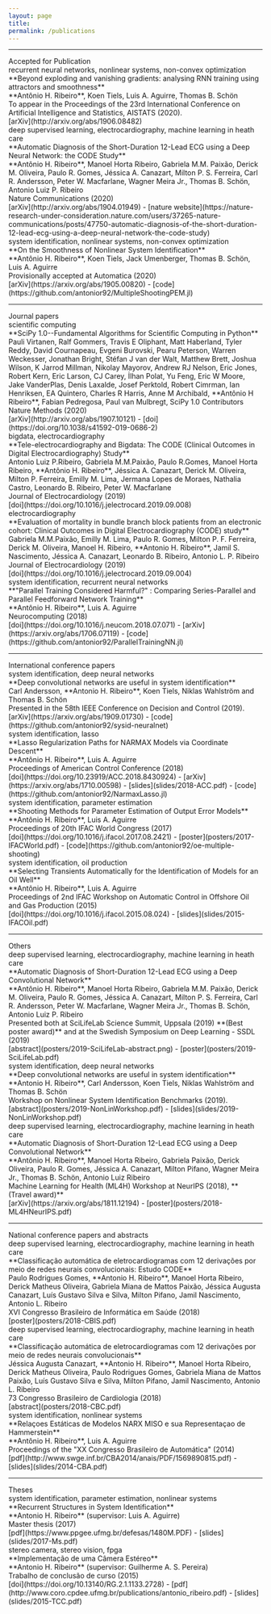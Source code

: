 ```yaml
---
layout: page
title: 
permalink: /publications
---
```



<hr />
<div class="titlebox">Accepted for Publication</div>


<div class="paper" markdown="1">
<div class="category">recurrent neural networks, nonlinear systems, non-convex optimization</div>
<span class="papertitle">**Beyond exploding and vanishing gradients: analysing RNN training using attractors and smoothness** </span> <br />
<span class="authors"> **Antônio H. Ribeiro**, Koen Tiels, Luis A. Aguirre, Thomas B. Schön </span> <br />
<span class="conference">To appear in the Proceedings of the 23rd International Conference on Artificial Intelligence and Statistics, AISTATS (2020).</span> <br />
<span class="source">
[arXiv](http://arxiv.org/abs/1906.08482)
</span>
</div>

<div class="paper" markdown="1">
<div class="category">deep supervised learning, electrocardiography, machine learning in heath care</div>
<span class="papertitle">**Automatic Diagnosis of the Short-Duration 12-Lead ECG using a Deep Neural Network: the CODE Study** </span> <br />
<span class="authors"> **Antônio H. Ribeiro**, Manoel Horta Ribeiro, Gabriela M.M. Paixão, Derick M. Oliveira, Paulo R. Gomes, Jéssica A. Canazart, Milton P. S. Ferreira, Carl R. Andersson, Peter W. Macfarlane, Wagner Meira Jr., Thomas B. Schön, Antonio Luiz P. Ribeiro </span> <br />
<span class="conference">Nature Communications (2020)</span> <br />
<span class="source">
[arXiv](http://arxiv.org/abs/1904.01949) -
[nature website](https://nature-research-under-consideration.nature.com/users/37265-nature-communications/posts/47750-automatic-diagnosis-of-the-short-duration-12-lead-ecg-using-a-deep-neural-network-the-code-study)
</span>
</div>

<div class="paper" markdown="1">
<div class="category">system identification, nonlinear systems, non-convex optimization</div>
<span class="papertitle">**On the Smoothness of Nonlinear System Identification** </span> <br />
<span class="authors"> **Antônio H. Ribeiro**, Koen Tiels, Jack Umenberger, Thomas B. Schön, Luis A. Aguirre </span> <br />
<span class="conference"> Provisionally accepted at Automatica (2020)</span> <br />
<span class="source">
[arXiv](https://arxiv.org/abs/1905.00820) -
[code](https://github.com/antonior92/MultipleShootingPEM.jl)
</span>
</div>

<hr />
<div class="titlebox">Journal papers</div>


<div class="paper" markdown="1">
<div class="category">scientific computing</div>
<span class="papertitle">**SciPy 1.0--Fundamental Algorithms for Scientific Computing in Python** </span> <br />
<span class="authors"> Pauli Virtanen, Ralf Gommers, Travis E Oliphant, Matt Haberland, Tyler Reddy, David Cournapeau, Evgeni Burovski, Pearu Peterson, Warren Weckesser, Jonathan Bright, Stéfan J van der Walt, Matthew Brett, Joshua Wilson, K Jarrod Millman, Nikolay Mayorov, Andrew RJ Nelson, Eric Jones, Robert Kern, Eric Larson, CJ Carey, İlhan Polat, Yu Feng, Eric W Moore, Jake VanderPlas, Denis Laxalde, Josef Perktold, Robert Cimrman, Ian Henriksen, EA Quintero, Charles R Harris, Anne M Archibald, **Antônio H Ribeiro**, Fabian Pedregosa, Paul van Mulbregt, SciPy 1.0 Contributors </span> <br />
<span class="conference"> Nature Methods (2020)</span> <br />
<span class="source">
[arXiv](http://arxiv.org/abs/1907.10121) -
[doi](https://doi.org/10.1038/s41592-019-0686-2)
</span>
</div>

<div class="paper" markdown="1">
<div class="category">bigdata, electrocardiography</div>
<span class="papertitle">**Tele-electrocardiography and Bigdata: The CODE (Clinical Outcomes in Digital Electrocardiography) Study** </span> <br />
<span class="authors"> Antonio Luiz P.Ribeiro, Gabriela M.M.Paixão, Paulo R.Gomes, Manoel Horta Ribeiro, **Antônio H. Ribeiro**, Jéssica A. Canazart, Derick M. Oliveira, Milton P. Ferreira, Emilly M. Lima, Jermana Lopes de Moraes, Nathalia Castro, Leonardo B. Ribeiro, Peter W. Macfarlane</span> <br />
<span class="conference"> Journal of Electrocardiology (2019)</span> <br />
<span class="source">
[doi](https://doi.org/10.1016/j.jelectrocard.2019.09.008)
</span>
</div>

<div class="paper" markdown="1">
<div class="category">electrocardiography</div>
<span class="papertitle">**Evaluation of mortality in bundle branch block patients from an electronic cohort: Clinical Outcomes in Digital Electrocardiography (CODE) study** </span> <br />
<span class="authors"> Gabriela M.M.Paixão, Emilly M. Lima, Paulo R. Gomes, Milton P. F. Ferreira, Derick M. Oliveira, Manoel H. Ribeiro, **Antonio H. Ribeiro**, Jamil S. Nascimento, Jéssica A. Canazart, Leonardo B. Ribeiro, Antonio L. P. Ribeiro</span> <br />
<span class="conference"> Journal of Electrocardiology (2019)</span> <br />
<span class="source">
[doi](https://doi.org/10.1016/j.jelectrocard.2019.09.004)
</span>
</div>


<div class="paper" markdown="1">
<div class="category">system identification, recurrent neural networks</div>
<span class="papertitle">**"Parallel Training Considered Harmful?" : Comparing Series-Parallel and Parallel Feedforward Network Training** </span> <br />
<span class="authors">**Antônio H. Ribeiro**, Luis A. Aguirre </span> <br />
<span class="conference">Neurocomputing (2018)</span> <br />
<span class="source">
[doi](https://doi.org/10.1016/j.neucom.2018.07.071) - 
[arXiv](https://arxiv.org/abs/1706.07119) - 
[code](https://github.com/antonior92/ParallelTrainingNN.jl)
</span>
</div>

<hr />
<div class="titlebox">International conference papers</div>

<div class="paper" markdown="1">
<div class="category">system identification, deep neural networks</div>
<span class="papertitle">**Deep convolutional networks are useful in system identification** </span> <br />
<span class="authors">Carl Andersson, **Antonio H. Ribeiro**, Koen Tiels, Niklas Wahlström and Thomas B. Schön </span> <br />
<span class="conference"> Presented in the 58th IEEE Conference on Decision and Control (2019). </span><br />
<span class="source">
[arXiv](https://arxiv.org/abs/1909.01730) - 
[code](https://github.com/antonior92/sysid-neuralnet)
</span>
</div>


<div class="paper" markdown="1">
<div class="category">system identification, lasso </div>
<span class="papertitle">**Lasso Regularization Paths for NARMAX Models via Coordinate Descent**  </span> <br />
<span class="authors">**Antônio H. Ribeiro**, Luis A. Aguirre </span> <br />
<span class="conference">Proceedings of American Control Conference (2018) </span><br />
<span class="source">
[doi](https://doi.org/10.23919/ACC.2018.8430924) - 
[arXiv](https://arxiv.org/abs/1710.00598) -
[slides](slides/2018-ACC.pdf) -
[code](https://github.com/antonior92/NarmaxLasso.jl)
</span>
</div>


<div class="paper" markdown="1">
<div class="category">system identification, parameter estimation </div>
<span class="papertitle">**Shooting Methods for Parameter Estimation of Output Error Models**  </span> <br />
<span class="authors">**Antônio H. Ribeiro**, Luis A. Aguirre </span> <br />
<span class="conference">Proceedings of 20th IFAC World Congress (2017) </span><br />
<span class="source">
[doi](https://doi.org/10.1016/j.ifacol.2017.08.2421) - 
[poster](posters/2017-IFACWorld.pdf) -
[code](https://github.com/antonior92/oe-multiple-shooting)
</span>
</div>

<div class="paper" markdown="1">
<div class="category">system identification, oil production</div>
<span class="papertitle">**Selecting Transients Automatically for the Identification of Models for an Oil Well**  </span> <br />
<span class="authors">**Antônio H. Ribeiro**, Luis A. Aguirre </span> <br />
<span class="conference">Proceedings of 2nd IFAC Workshop on Automatic Control in Offshore Oil and Gas Production (2015)</span><br />
<span class="source">
[doi](https://doi.org/10.1016/j.ifacol.2015.08.024) - 
[slides](slides/2015-IFACOil.pdf)
</span>
</div>


<hr />
<div class="titlebox">Others</div>

<div class="paper" markdown="1">
<div class="category">deep supervised learning, electrocardiography, machine learning in heath care</div>
<span class="papertitle">**Automatic Diagnosis of Short-Duration 12-Lead ECG using a Deep Convolutional
Network**  </span> <br />
<span class="authors"> **Antônio H. Ribeiro**, Manoel Horta Ribeiro, Gabriela M.M. Paixão, Derick M. Oliveira, Paulo R. Gomes, Jéssica A. Canazart, Milton P. S. Ferreira, Carl R. Andersson, Peter W. Macfarlane, Wagner Meira Jr., Thomas B. Schön, Antonio Luiz P. Ribeiro </span> <br />
<span class="conference">Presented both at SciLifeLab Science Summit, Uppsala (2019)  **(Best poster award)** and at the Swedish Symposium on Deep Learning - SSDL (2019)</span><br />
<span class="source">
[abstract](posters/2019-SciLifeLab-abstract.png) -
[poster](posters/2019-SciLifeLab.pdf)
</span>

</div>
<div class="paper" markdown="1">
<div class="category">system identification, deep neural networks</div>
<span class="papertitle">**Deep convolutional networks are useful in system identification** </span> <br />
<span class="authors">**Antonio H. Ribeiro**, Carl Andersson, Koen Tiels, Niklas Wahlström and Thomas B. Schön </span> <br />
<span class="conference">Workshop on Nonlinear System Identification Benchmarks (2019).</span> <br />
<span class="source">
[abstract](posters/2019-NonLinWorkshop.pdf) - 
[slides](slides/2019-NonLinWorkshop.pdf)
</span>
</div>

<div class="paper" markdown="1">
<div class="category">deep supervised learning, electrocardiography, machine learning in heath care</div>
<span class="papertitle">**Automatic Diagnosis of Short-Duration 12-Lead ECG using a Deep Convolutional Network**  </span> <br />
<span class="authors">**Antônio H. Ribeiro**, Manoel Horta Ribeiro, Gabriela Paixão, Derick Oliveira, Paulo R. Gomes, Jéssica A. Canazart, Milton Pifano, Wagner Meira Jr., Thomas B. Schön, Antonio Luiz Ribeiro </span> <br />
<span class="conference">Machine Learning for Health (ML4H) Workshop at NeurIPS (2018),  **(Travel award)**</span><br />
<span class="source">
[arXiv](https://arxiv.org/abs/1811.12194) -
[poster](posters/2018-ML4HNeurIPS.pdf)
</span>
</div>


<hr />
<div class="titlebox">National conference papers and abstracts</div>

<div class="paper" markdown="1">
<div class="category">deep supervised learning, electrocardiography, machine learning in heath care</div>
<span class="papertitle">**Classificação automática de eletrocardiogramas com 12 derivações por meio de redes neurais convolucionais: Estudo CODE**  </span> <br />
<span class="authors"> Paulo Rodrigues Gomes, **Antonio H. Ribeiro**, Manoel Horta Ribeiro, Derick Matheus Oliveira, Gabriela Miana de Mattos Paixão, Jéssica Augusta Canazart, Luís Gustavo Silva e Silva,
Milton Pifano, Jamil Nascimento, Antonio L. Ribeiro </span> <br />
<span class="conference"> XVI Congresso Brasileiro de Informática em Saúde (2018) </span><br />
<span class="source">
[poster](posters/2018-CBIS.pdf)
</span>
</div>


<div class="paper" markdown="1">
<div class="category">deep supervised learning, electrocardiography, machine learning in heath care</div>
<span class="papertitle">**Classificação automática de eletrocardiogramas com 12 derivações por meio de redes neurais convolucionais**  </span> <br />
<span class="authors"> Jéssica Augusta Canazart, **Antonio H. Ribeiro**, Manoel Horta Ribeiro, Derick Matheus Oliveira, Paulo Rodrigues Gomes, Gabriela Miana de Mattos Paixão,  Luís Gustavo Silva e Silva,
Milton Pifano, Jamil Nascimento, Antonio L. Ribeiro </span> <br />
<span class="conference"> 73 Congresso Brasileiro de Cardiologia (2018) </span><br />
<span class="source">
[abstract](posters/2018-CBC.pdf)
</span>
</div>

<div class="paper" markdown="1">
<div class="category">system identification, nonlinear systems</div>
<span class="papertitle">**Relaçoes Estáticas de Modelos NARX MISO e sua Representaçao de Hammerstein**  </span> <br />
<span class="authors">**Antônio H. Ribeiro**, Luis A. Aguirre </span> <br />
<span class="conference">Proceedings of the "XX Congresso Brasileiro de Automática" (2014) </span><br />
<span class="source">
[pdf](http://www.swge.inf.br/CBA2014/anais/PDF/1569890815.pdf) - 
[slides](slides/2014-CBA.pdf)
</span>
</div>


<hr />
<div class="titlebox">Theses </div>

<div class="paper" markdown="1">
<div class="category">system identification, parameter estimation, nonlinear systems</div>
<span class="papertitle">**Recurrent Structures in System Identification**  </span> <br />
<span class="authors"> **Antonio H. Ribeiro** (supervisor: Luis A. Aguirre) </span> <br />
<span class="conference"> Master thesis (2017) </span><br />
<span class="source">
[pdf](https://www.ppgee.ufmg.br/defesas/1480M.PDF) -
[slides](slides/2017-Ms.pdf)
</span>
</div>

<div class="paper" markdown="1">
<div class="category">stereo camera, stereo vision, fpga</div>
<span class="papertitle">**Implementação de uma Câmera Estéreo**  </span> <br />
<span class="authors"> **Antonio H. Ribeiro** (supervisor: Guilherme A. S. Pereira) </span> <br />
<span class="conference"> Trabalho de conclusão de curso (2015) </span><br />
<span class="source">
[doi](https://doi.org/10.13140/RG.2.1.1133.2728) -
[pdf](http://www.coro.cpdee.ufmg.br/publications/antonio_ribeiro.pdf) -
[slides](slides/2015-TCC.pdf)
</span>
</div>
